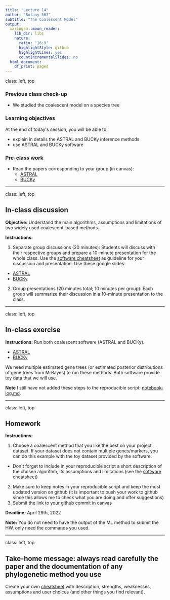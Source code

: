 ```yaml
---
title: "Lecture 14"
author: "Botany 563"
subtitle: "The Coalescent Model"
output:
  xaringan::moon_reader:
    lib_dir: libs
    nature:
      ratio: '16:9'
      highlightStyle: github
      highlightLines: yes
      countIncrementalSlides: no
  html_document:
    df_print: paged
---
```

class: left, top

### Previous class check-up
- We studied the coalescent model on a species tree

### Learning objectives

At the end of today's session, you will be able to
- explain in details the ASTRAL and BUCKy inference methods
- use ASTRAL and BUCKy software


### Pre-class work

- Read the papers corresponding to your group (in canvas):
  - [ASTRAL](https://arxiv.org/abs/1904.03826)
  - [BUCKy](https://academic.oup.com/mbe/article/24/2/412/1146040?login=true)


---
class: left, top

## In-class discussion

**Objective:** Understand the main algorithms, assumptions and limitations of two widely used coalescent-based methods.

**Instructions:**

1. Separate group discussions (20 minutes): Students will discuss with their respective groups and prepare a 10-minute presentation for the whole class. Use the [software cheatsheet](https://github.com/crsl4/phylogenetics-class/blob/master/exercises/software-cheatsheet.md) as guideline for your discussion and presentation. Use these google slides:
  - [ASTRAL](https://docs.google.com/presentation/d/1xj62t2EDm7EBEsHNQ20fQdrw5urPkdLCEQM96yFYcB0/edit?usp=sharing)
  - [BUCKy](https://docs.google.com/presentation/d/1hvjBw6S_tJgPZ5HE4RbtVwmvvp5uYDTbV3zxwgYv8eA/edit?usp=sharing)
2. Group presentations (20 minutes total; 10 minutes per group): Each group will summarize their discussion in a 10-minute presentation to the class.


---
class: left, top

## In-class exercise

**Instructions:** Run both coalescent software (ASTRAL and BUCKy). 

- [ASTRAL](https://github.com/smirarab/ASTRAL/blob/master/astral-tutorial.md)
- [BUCKy](https://pages.stat.wisc.edu/~larget/AustinWorkshop/tutorial.pdf)

We need multiple estimated gene trees (or estimated posterior distributions of gene trees from MrBayes) to run these methods.
Both software provide toy data that we will use.

**Note** I still have not added these steps to the reproducible script: [notebook-log.md](https://github.com/crsl4/phylogenetics-class/tree/master/exercises/notebook-log.md).

---
class: left, top

## Homework

**Instructions:**

1. Choose a coalescent method that you like the best on your project dataset. If your dataset does not contain multiple genes/markers, you can do this example with the toy dataset provided by the software. 
  - Don't forget to include in your reproducible script a short description of the chosen algorithm, its assumptions and limitations (see the [software cheatsheet](https://github.com/crsl4/phylogenetics-class/blob/master/exercises/software-cheatsheet.md))
2. Make sure to keep notes in your reproducible script and keep the most updated version on github (it is important to push your work to github since this allows me to check what you are doing and offer suggestions)
3. Submit the link to your github commit in canvas

**Deadline:** April 29th, 2022

**Note:** You do not need to have the output of the ML method to submit the HW, only need the commands you used.

---
class: left, top

## Take-home message: always read carefully the paper and the documentation of any phylogenetic method you use

Create your own [cheatsheet](https://github.com/crsl4/phylogenetics-class/blob/master/exercises/software-cheatsheet.md) with description, strengths, weaknesses, assumptions and user choices (and other things you find relevant).

